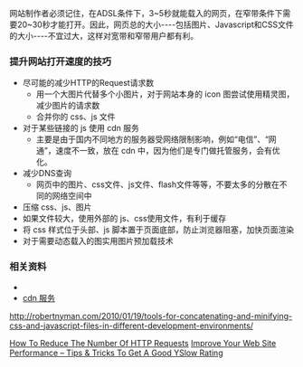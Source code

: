 网站制作者必须记住，在ADSL条件下，3~5秒就能载入的网页，在窄带条件下需要20~30秒才能打开。因此，网页总的大小----包括图片、Javascript和CSS文件的大小----不宜过大，这样对宽带和窄带用户都有利。


### 提升网站打开速度的技巧
  - 尽可能的减少HTTP的Request请求数
    - 用一个大图片代替多个小图片，对于网站本身的 icon 图尝试使用精灵图，减少图片的请求数
    - 合并你的 css、js 文件
  - 对于某些链接的 js 使用 cdn 服务
    - 主要是由于国内不同地方的服务器受网络限制影响，例如“电信”、“网通”，速度不一致，放在 cdn 中，因为他们是专门做托管服务，会有优化。
  - 减少DNS查询
    - 网页中的图片、css文件、js文件、flash文件等等，不要太多的分散在不同的网络空间中
  - 压缩 css、js、图片
  - 如果文件较大，使用外部的 js、css使用文件，有利于缓存
  - 将 css 样式位于头部、js 脚本置于页面底部，防止浏览器阻塞，加快页面渲染
  - 对于需要动态载入的图实用图片预加载技术


### 相关资料
- [](http://www.cnblogs.com/sanyalanhua/archive/2010/05/08/1730581.html)
- [cdn 服务](http://www.staticfile.org/)


http://robertnyman.com/2010/01/19/tools-for-concatenating-and-minifying-css-and-javascript-files-in-different-development-environments/

[How To Reduce The Number Of HTTP Requests](http://robertnyman.com/2010/01/15/how-to-reduce-the-number-of-http-requests/)
[Improve Your Web Site Performance – Tips & Tricks To Get A Good YSlow Rating](http://robertnyman.com/2008/05/09/improve-your-web-site-performance-tips-tricks-to-get-a-good-yslow-rating/)